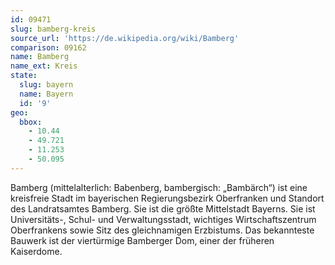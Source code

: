 ```yaml
---
id: 09471
slug: bamberg-kreis
source_url: 'https://de.wikipedia.org/wiki/Bamberg'
comparison: 09162
name: Bamberg
name_ext: Kreis
state:
  slug: bayern
  name: Bayern
  id: '9'
geo:
  bbox:
    - 10.44
    - 49.721
    - 11.253
    - 50.095
---
```


Bamberg (mittelalterlich: Babenberg, bambergisch: „Bambärch“) ist eine kreisfreie Stadt im bayerischen Regierungsbezirk Oberfranken und Standort des Landratsamtes Bamberg. Sie ist die größte Mittelstadt Bayerns. Sie ist Universitäts-, Schul- und Verwaltungsstadt, wichtiges Wirtschaftszentrum Oberfrankens sowie Sitz des gleichnamigen Erzbistums. Das bekannteste Bauwerk ist der viertürmige Bamberger Dom, einer der früheren Kaiserdome.
